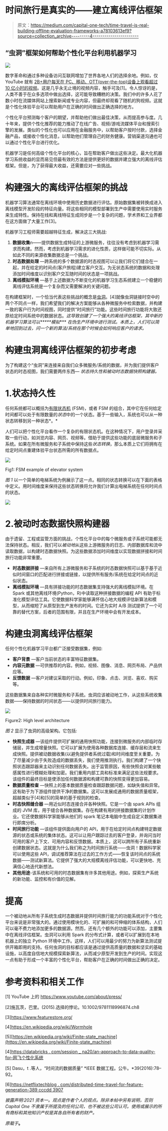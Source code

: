 # 时间旅行是真实的——建立离线评估框架

> 原文：<https://medium.com/capital-one-tech/time-travel-is-real-building-offline-evaluation-frameworks-a78103613ef9?source=collection_archive---------4----------------------->

## “虫洞”框架如何帮助个性化平台利用机器学习

![](img/6a7931a4df2373523d8f419acdf4fd94.png)

数字革命和通过多种设备访问互联网增加了世界各地人们的选择余地。例如，仅 YouTube 就有 [2B+用户每天在 PC、移动、OTT(over-the-top)设备上观看超过 10 亿小时的视频](https://www.youtube.com/about/press/)。这是几乎永无止境的视频内容，触手可及[1]。令人惊讶的是，人类不善于在众多选项中做出选择，这可能导致糟糕的决策。我们中的许多人花了数小时在流媒体网站上搜索新闻或专业内容，但最终却观看了随机的狗视频。这就是个性化体验平台可以帮助用户在正确的时间做出正确选择的地方。

个性化平台预测每个客户的期望，并帮助他们做出最佳决策，从而提高参与度。几十年来，提供个性化推荐的能力推动了在线广告、视频/游戏流媒体平台和搜索引擎的发展。类似的个性化也可以应用在金融服务中，以帮助客户按时付款，选择金融产品，或接收个性化消息，以帮助他们管理自己的财务健康。营销渠道沟通也可以通过个性化平台进行优化。

机器学习是任何高级个性化平台的核心，旨在帮助客户做出这些决定。最大化机器学习系统收益的显而易见但最有效的方法是提供更好的数据并建立强大的离线评估框架。但是，为了获得最大收益，还需要应对一些挑战。

# 构建强大的离线评估框架的挑战

机器学习算法通常在离线环境中使用历史数据进行评估。原始数据集被转换成进入离线模型开发阶段的特征向量。将这些相同的模型部署到生产中需要使用实时服务来生成特性。保持在线和离线特征生成同步是一个复杂的问题，学术界和工业界都在这方面做了大量工作[3]。

机器学习工程师需要超越特征生成，解决这三大挑战:

1.  **数据收集**n——提供数据生成特征的上游微服务，往往没有考虑到机器学习需求而构建。然而，考虑到机器学习需求的进化性质，这样做可能不切实际。从如此不同的来源收集数据总是一个挑战。
2.  **时态数据处理** —跨系统的多个数据源的时态视图可以让我们将它们缝合在一起，并在给定的时间点(客户旅程)建立客户交互。为无状态系统的数据和处理添加时间维度以识别客户交互随时间的状态是一项挑战。
3.  **离线模拟环境** —基于上述数据为不断变化的机器学习生态系统建立一个稳健的离线评估系统是一个复杂而又需要解决的关键问题。

在构建框架时，一个恰当代表这些挑战的概念是[虫洞](https://en.wikipedia.org/wiki/Wormhole)。[4]就像虫洞链接时空中的两个不同点一样，我们希望我们的解决方案能够从各种微服务中检索数据，并构建一致的客户行为时间视图，同时提供“时间旅行”功能。这些时间旅行功能将大致还原给定时间系统中的数据状态。*这导致创建了一个强大的离线评估框架，其中新的机器学习算法可以*****模拟**** *在伪生产环境中进行测试。本质上，人们可以简单地回到过去，问一个新的算法/系统在那个时候会如何响应客户的请求。*

# 构建虫洞离线评估框架的初步考虑

为了构建这个“虫洞”来连接来自我们众多微服务/系统的数据，并为我们提供客户状态的时态视图，我们需要两件东西— *状态持久性和被动时态数据快照构建器。*

# 1.状态持久性

任何系统都可以概括为[有限状态机](https://en.wikipedia.org/wiki/Finite-state_machine) (FSM)，或者 FSM 的组合，其中它在任何给定时间都可以处于有限数量的*状态*中的一个状态。基于一些输入，系统也可以从一种状态转移到另一种状态*。*

人们可以把个性化平台看作一个复杂的有限状态机。在这种情况下，用户登录并采取一些行动，如浏览内容、网页、视频等。借助于提供这些功能的底层微服务和子系统。如果在所有微服务和子系统中保持这些*状态转换*，那么本质上它们将拥有在给定时间点重建体验平台状态所需的所有数据点。

![](img/04dbda475090b251b9d6dc6354726eb2.png)

Fig1: FSM example of elevator system

*图 1* 以一个简单的电梯系统为例展示了这一点。相同的状态转换可以在下面的表格中定义。用时间维度来保持这些状态转换将允许我们计算出电梯系统在任何时间点的状态。

![](img/7516d93514e1ee142305aa4d370bd1d8.png)

# 2.被动时态数据快照构建器

由于遗留、工程或监管方面的挑战，个性化平台中的每个微服务或子系统可能都无法保持状态。相反，我们可以*被动地*从这些上游微服务的日志、内部数据库和流中读取数据，以构建时态数据快照。为这些数据添加时间维度以实现数据拼接和时间旅行功能非常重要。

*   **时态数据拼接** —来自所有上游微服务和子系统的时态数据快照可以基于基于近似时间窗口的匹配进行拼接或链接，以提供所有服务/系统在给定时间点的近似状态。
*   **离线模拟环境** —具有拼接功能的时态数据集支持强大的离线模拟环境。在 Spark 或其他离线环境(Python，R)中读取这种拼接数据的编程 API 有助于标准化模型评估工具。它使数据科学家能够满怀信心地大规模评估新算法和模型，从而缩短了从原型到生产发布的时间。它还为实时 A/B 测试提供了一个可靠的替代方案，后者的范围有限，并且在生产环境中会有开发成本。

# 构建虫洞离线评估框架

任何个性化机器学习平台都广泛接受数据集，例如:

*   **客户背景** —客户当前状态的丰富特征数据集。
*   **内容元数据** —可供推荐的内容。例如，视频、图像、消息、网页布局、产品供应等。
*   **反馈数据** —客户对建议采取的行动。例如，印象、点击、浏览、喜欢、购买等。

这些数据集来自各种实时微服务和子系统。虫洞应该被动地工作，从这些系统收集数据——保持数据的时间状态——以提供时间旅行能力。

![](img/7e91f99d046df2ab6106c0e738effcd3.png)

Figure2: High level architecture

*图 2* 显示了虫洞的高级架构。它包括:

*   **快照生成器** —该组件提供可扩展的通用快照功能，连接到微服务的内部临时存储层，并生成增量快照。它可以扩展为使用各种数据库连接、缓存层和流来生成快照。提供被动数据收集(以避免提供者系统过载)和时间维度至关重要。为了尽量减少由于失败造成的数据丢失，我们使用推测执行。我们构建了一个快照状态跟踪器来主动识别任何数据丢失。出于监管原因，有些快照会对某些敏感属性进行模糊处理和加密。我们重用内部工具和标准来满足这些法规要求。该组件的最终目标是使添加任何数据源和构建可靠的快照变得更加容易。
*   **数据质量检查** —快照上的基本数据质量检查跟踪数据问题，如缺失值和异常。这有助于为下游组件提供干净的数据集。这可以发展成通用的数据质量框架，超越类似于[4]和[5]的简单的基于规则的检查。
*   **时态快照缝合器** —用近似时态连接合并各种快照。它是一个由 spark APIs 组成的 JVM 库，用于缝合各种数据集。存在构建有用的拼接数据集的计划作业。它还使数据科学家能够从他们的 spark 笔记本电脑中生成自定义数据集进行即席分析。
*   **时间旅行功能** —该组件提供面向用户的 API，用于在给定时间点构建特定数据源的状态或系统的集体状态。这可以让用户跟踪过去的客户登录，并询问当时可用的客户上下文、可用内容和反馈数据。本质上，这可以跨所有子系统重新创建数据状态。这就是为什么我们称之为时间旅行系统——虫洞！数据科学家可以使用这些 API，调试推荐算法在过去的工作方式——恢复该时间点的系统数据——测试新算法。它提供了强大的大规模离线评估功能，可以更快地、充满信心地迭代新想法。
*   **其他用途**-该系统和可用的时态数据集有许多其他用途。例如，探索生产系统的新功能、监控和有价值的见解。

# 提高

一个被动地从所有子系统生成时态数据并提供时间旅行能力的功能系统对于个性化平台来说是非常强大的。通过使用模块化的、可扩展的和可伸缩的体系结构，人们可以毫不费力地添加更多的数据源。然而，还有几个额外的功能可以添加，主要集中在离线评估框架。虫洞可以利用 Spark 的分布式计算，或者可以扩展到在本地机器上的独立 Python 环境中工作。这样，人们可以用最少的努力为新算法测试提供开箱即用的支持。任何虫洞的目标都应该是通过提供高质量的数据和坚实的基础设施，以高度自信地大规模探索新算法，从而减少原型开发到生产的时间。实现这一点有助于形成一个丰富的个性化平台，帮助客户在正确的时间做出正确的决定。

# 参考资料和相关工作

[1] YouTube 上的 https://www.youtube.com/about/press/

[2]施瓦茨，巴里。(2015).选择的悖论。10.1002/9781118996874.ch8

[3]https://www.featurestore.org/

[4]https://en.wikipedia.org/wiki/Wormhole

[5][https://en.wikipedia.org/wiki/Finite-state_machine](https://en.wikipedia.org/wiki/Finite-state_machine)

[4][https://databricks . com/session _ na20/an-approach-to-data-quality-for-网飞个性化系统](https://databricks.com/session_na20/an-approach-to-data-quality-for-netflix-personalization-systems)

[5] Dasu，t .等人，“时间流的数据质量” *IEEE 数据工程。公牛。*39(2016):78–92。

[6][https://netflixtechblog . com/distributed-time-travel-for-feature-generation-389 cccdd 3907](https://netflixtechblog.com/distributed-time-travel-for-feature-generation-389cccdd3907)

*披露声明:2021 资本一。观点是作者个人的观点。除非本帖中另有说明，否则 Capital One 不隶属于所提及的任何公司，也不被这些公司认可。使用或展示的所有商标和其他知识产权是其各自所有者的财产。*

*原载于*[](https://www.capitalone.com/tech/machine-learning/how-to-build-offline-evaluation-frameworks/)**。**